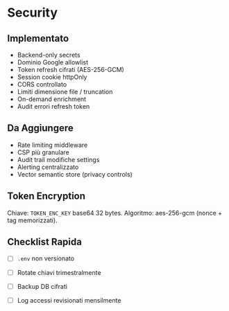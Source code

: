 # Security

## Implementato
- Backend-only secrets
- Dominio Google allowlist
- Token refresh cifrati (AES-256-GCM)
- Session cookie httpOnly
- CORS controllato
- Limiti dimensione file / truncation
- On-demand enrichment
- Audit errori refresh token

## Da Aggiungere
- Rate limiting middleware
- CSP più granulare
- Audit trail modifiche settings
- Alerting centralizzato
- Vector semantic store (privacy controls)

## Token Encryption
Chiave: `TOKEN_ENC_KEY` base64 32 bytes.
Algoritmo: aes-256-gcm (nonce + tag memorizzati).

## Checklist Rapida
- [ ] `.env` non versionato
- [ ] Rotate chiavi trimestralmente
- [ ] Backup DB cifrati
- [ ] Log accessi revisionati mensilmente

